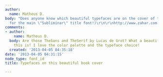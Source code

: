 ```yaml
---
author:
  name: Matheus D.
body: "Does anyone know which beautiful typefaces are on the cover of this book? (except
  for the main \"Subliminar\" title font!)\r\n\r\nhttp://www.zahar.com.br/sites/default/files/livros/download/Subliminar.jpg"
comments:
- author:
    name: Matheus D.
  body: Are those TheSans and TheSerif by Lucas de Grot? What a beautiful book cover
    this is! I love the color palette and the typeface choice!
  created: '2013-04-05 04:35:18'
date: '2013-04-05 04:31:15'
node_type: font_id
title: Typefaces on this beautiful book cover

---
```

